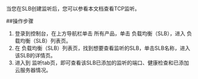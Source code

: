 当您在SLB创建监听后，您可以参看本文档查看TCP监听。

##操作步骤

1. 登录到控制台，在上方导航栏单击 所有产品，单击 负载均衡（SLB），进入 负载均衡（SLB）列表页。
2. 在 负载均衡（SLB）列表页，找到想要查看监听的SLB，单击SLB名称，进入该SLB的详情页。
3. 进入到 监听tab页，即可查看该SLB已添加的监听的端口、健康检查和已添加云服务器情况。
